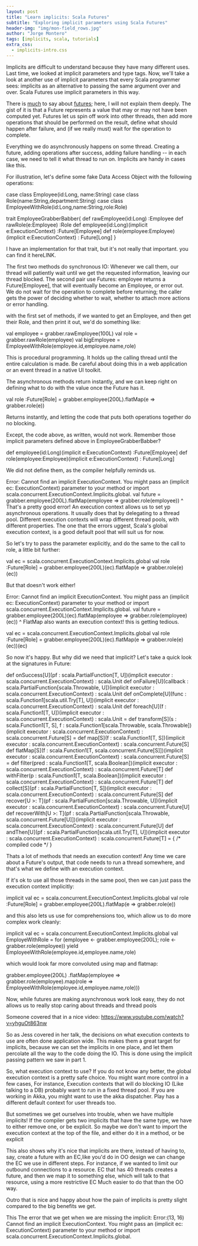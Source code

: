 ```yaml
---
layout: post
title: "Learn implicits: Scala Futures"
subtitle: "Exploring implicit parameters using Scala Futures"
header-img: "img/mon-field_rows.jpg"
author: "Jorge Montero"
tags: [implicits, scala, tutorials]
extra_css:
  - implicits-intro.css
---
```

Implicits are difficult to understand because they have many different uses.
Last time, we looked at implicit parameters and type tags. Now, we'll take a look at another use of implicit parameters that every Scala
programmer sees: implicits as an alternative to passing the same argument over and over. Scala Futures use implicit parameters in this way.
 
There is [much](http://danielwestheide.com/blog/2013/01/09/the-neophytes-guide-to-scala-part-8-welcome-to-the-future.html) to say about [futures](http://docs.scala-lang.org/overviews/core/futures.html); here, 
I will not explain them deeply. The gist of it is that
a Future represents a value that may or may not have been computed yet. Futures let us spin off work into other threads, then add more operations that should be performed on the result, define what should happen after failure, and (if we really must) wait for the operation to complete.

Everything we do asynchronously happens on some thread. Creating a future, adding operations after success, adding failure handling -- in each case, we need to tell it what thread to run on. 
Implicits are handy in cases like this.

For illustration, let's define some fake Data Access Object with the following operations:

case class Employee(id:Long, name:String)
case class Role(name:String,department:String)
case class EmployeeWithRole(id:Long,name:String,role:Role)

trait EmployeeGrabberBabber{
  def rawEmployee(id:Long) :Employee
  def rawRole(e:Employee)  :Role
  def employee(id:Long)(implicit e:ExecutionContext) :Future[Employee]
  def role(employee:Employee)(implicit e:ExecutionContext) : Future[Long]
}

I have an implementation for that trait, but it's not really that important. you can find it hereLINK.

The first two methods do synchronous IO: Whenever we call them, our thread will patiently wait until we get the requested information, leaving our thread blocked.
The second pair use Futures: employee returns a Future[Employee], that will eventually become an Employee, or error out. We do not wait for the operation to complete before returning; the caller gets the power of deciding whether to wait, whether to attach more actions or error handling.

with the first set of methods, if we wanted to get an Employee, and then get their Role, and then print it out, we'd do something like:

  val employee = grabber.rawEmployee(100L)
  val role = grabber.rawRole(employee)
  val bigEmployee = EmployeeWithRole(employee.id,employee.name,role)

This is procedural programming. It holds up the calling thread until the entire calculation is made. Be careful about doing this in a web application or an event thread in a native UI toolkit.

The asynchronous methods return instantly, and we can keep right on defining what to do with the value once the Future has it.

val role :Future[Role] = grabber.employee(200L).flatMap(e => grabber.role(e)) 

Returns instantly, and letting the code that puts both operations together do no blocking.

Except, the code above, as written, would not work. Remember those implicit parameters defined above in EmployeeGrabberBabber?

  def employee(id:Long)(implicit e:ExecutionContext) :Future[Employee]
  def role(employee:Employee)(implicit e:ExecutionContext) : Future[Long]
  
We did not define them, as the compiler helpfully reminds us.

Error: Cannot find an implicit ExecutionContext. You might pass
an (implicit ec: ExecutionContext) parameter to your method
or import scala.concurrent.ExecutionContext.Implicits.global.
  val future = grabber.employee(200L).flatMap(employee => grabber.role(employee))
                               ^
That's a pretty good error! 
An execution context allows us to set yp asynchronous operations. It usually does that by delegating to a thread pool.
Different execution contexts will wrap different thread pools, with different properties. The one that the errors uggest,
Scala's global execution context, is a good default pool that will suit us for now.

So let's try to pass the parameter explicitly, and do the same to the call to role, a little bit further:

  val ec =  scala.concurrent.ExecutionContext.Implicits.global
  val role :Future[Role] = grabber.employee(200L)(ec).flatMap(e => grabber.role(e)(ec)) 

But that doesn't work either!

Error: Cannot find an implicit ExecutionContext. You might pass
an (implicit ec: ExecutionContext) parameter to your method
or import scala.concurrent.ExecutionContext.Implicits.global.
  val future = grabber.employee(200L)(ec).flatMap(employee => grabber.role(employee)(ec))
                                                 ^
FlatMap also wants an execution context! this is getting tedious.

  val ec =  scala.concurrent.ExecutionContext.Implicits.global
  val role :Future[Role] = grabber.employee(200L)(ec).flatMap(e => grabber.role(e)(ec))(ec) 

So now it's happy. But why did we need that implicit? Let's take a quick look at the signatures in Future:

  def onSuccess[U](pf : scala.PartialFunction[T, U])(implicit executor : scala.concurrent.ExecutionContext) : scala.Unit 
  def onFailure[U](callback : scala.PartialFunction[scala.Throwable, U])(implicit executor : scala.concurrent.ExecutionContext) : scala.Unit 
  def onComplete[U](func : scala.Function1[scala.util.Try[T], U])(implicit executor : scala.concurrent.ExecutionContext) : scala.Unit
  def foreach[U](f : scala.Function1[T, U])(implicit executor : scala.concurrent.ExecutionContext) : scala.Unit = 
  def transform[S](s : scala.Function1[T, S], f : scala.Function1[scala.Throwable, scala.Throwable])(implicit executor : scala.concurrent.ExecutionContext) : scala.concurrent.Future[S] = 
  def map[S](f : scala.Function1[T, S])(implicit executor : scala.concurrent.ExecutionContext) : scala.concurrent.Future[S]
  def flatMap[S](f : scala.Function1[T, scala.concurrent.Future[S]])(implicit executor : scala.concurrent.ExecutionContext) : scala.concurrent.Future[S] = 
  def filter(pred : scala.Function1[T, scala.Boolean])(implicit executor : scala.concurrent.ExecutionContext) : scala.concurrent.Future[T] 
  def withFilter(p : scala.Function1[T, scala.Boolean])(implicit executor : scala.concurrent.ExecutionContext) : scala.concurrent.Future[T]
  def collect[S](pf : scala.PartialFunction[T, S])(implicit executor : scala.concurrent.ExecutionContext) : scala.concurrent.Future[S] 
  def recover[U >: T](pf : scala.PartialFunction[scala.Throwable, U])(implicit executor : scala.concurrent.ExecutionContext) : scala.concurrent.Future[U] 
  def recoverWith[U >: T](pf : scala.PartialFunction[scala.Throwable, scala.concurrent.Future[U]])(implicit executor : scala.concurrent.ExecutionContext) : scala.concurrent.Future[U]
  def andThen[U](pf : scala.PartialFunction[scala.util.Try[T], U])(implicit executor : scala.concurrent.ExecutionContext) : scala.concurrent.Future[T] = { /* compiled code */ }

Thats a lot of methods that needs an execution context! Any time we care about a Future's output, that code needs to run a thread somewhere, 
and that's what we define with an execution context.

If it's ok to use all those threads in the same pool, then we can just pass the execution context implicitly:


  implicit val ec =  scala.concurrent.ExecutionContext.Implicits.global
  val role :Future[Role] = grabber.employee(200L).flatMap(e => grabber.role(e)) 

and this also lets us use for comprehensions too, which allow us to do more complex work cleanly:

  implicit val ec =  scala.concurrent.ExecutionContext.Implicits.global
  val EmployeWithRole = for (employee <- grabber.employee(200L);
                        role <- grabber.role(employee)) yield EmployeeWithRole(employee.id,employee.name,role)

which would look far more convoluted using map and flatmap:

grabber.employee(200L)
    .flatMap(employee => grabber.role(employee).map(role => EmployeeWithRole(employee.id,employee.name,role)))

Now, while futures are making asynchronous work look easy, they do not allows us to really stop caring about threads and thread pools

Someone covered that in a nice video: https://www.youtube.com/watch?v=yhguOt863nw
 
So as Jess covered in her talk, the decisions on what execution contexts to use are often done application wide.
This makes them a great target for implicits, because we can set the implicits in one place, and let them percolate all the way to the code doing the IO.
This is done using the implicit passing pattern we saw in part 1.

So, what execution context to use?
If you do not know any better, the global execution context is a pretty safe choice. You might want more control in a few cases,
For instance, Execution contexts that will do blocking IO (Like talking to a DB) probably want to run in a fixed thread pool.
If you are working in Akka, you might want to use the akka dispatcher. Play has a different default context for user threads too.

But sometimes we get ourselves into trouble, when we have multiple implicits! 
If the compiler gets two implicits that have the same type, we have to either remove one, or be explicit.
So maybe we don't want to import the execution context at the top of the file, and either do it in a method, or be explicit

This also shows why it's nice that implicits are there, instead of having to, say, create a future with an EC,like you'd do in OO design
we can change the EC we use in different steps. For instance, if we wanted to limit our outbound connections to a resource.
EC that has 40 threads creates a future, and then we map it to something else, which will talk to that resource, using a more restrictive EC
Much easier to do that than the OO way.

Outro that is nice and happy about how the pain of implicits is pretty slight compared to the big benefits we get.

This The error that we get when we are missing the implicit:
Error:(13, 16) Cannot find an implicit ExecutionContext. You might pass
an (implicit ec: ExecutionContext) parameter to your method
or import scala.concurrent.ExecutionContext.Implicits.global.
